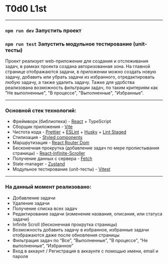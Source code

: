 # T0d0 L1st

---

### ```npm run dev``` Запустить проект 
### ```npm run test``` Запустить модульное тестирование (unit-тесты)

Проект реализует web-приложение для создания и отслеживания задач, в рамках проекта создана авторизованная зона. На главной странице отображаются задачи, в приложении можно создать новую задачу, добавить или убрать задачи из избранного, отредактировать любую задачу, а также удалить задачу. Тажке для удобства реализована возможность фильтрации задач, по таким критериям как "Не выполненные", "В процессе", "Выполненные", "Избранные".

---

### Основной стек технологий:

- Фреймворк (библиотека) - [React](https://react.dev/) + TypeScript 
- Сборщик приложения - [Vite](https://vitejs.dev/)
- Чистота кода - [Prettier](https://prettier.io/) + [ESLint](https://eslint.org/) + [Husky](https://www.npmjs.com/package/husky) + [Lint Staged](https://www.npmjs.com/package/lint-staged)
- Стилизация - [Styled components](https://styled-components.com/) 
- Маршрутизация - [React Router Dom](https://reactrouter.com/en/main)
- Бесконечная прокрутка (добавление задач по мере пролистывания страницы) - [React-Infinite-Scroller](https://www.npmjs.com/package/react-infinite-scroller)
- Получение данных с сервера - [Fetch](https://learn.javascript.ru/fetch) 
- State-manager - [Zustand](https://zustand.docs.pmnd.rs/getting-started/introduction)
- Модульное тестирование (unit-тесты) - [Vitest](https://vitest.dev/)

---

### На данный момент реализовано:

- Добавление задачи
- Удаление задачи
- Получение списка всех задач
- Редактирование задачи (изменение названия, описания, или статуса задачи)
- Infinite Scroll (бесконечная прокрутка страницы)
- Возможность добавить задачу в избранное, избранные задачи отображаются даже после обновления страницы
- Фильтрация задач по “Все”, “Выполненные”, "В процессе", “Не выполненные”, “Избранное”
- Вход в аккаунт / Регистрация в аккаунте с помощью имени, email и пароля